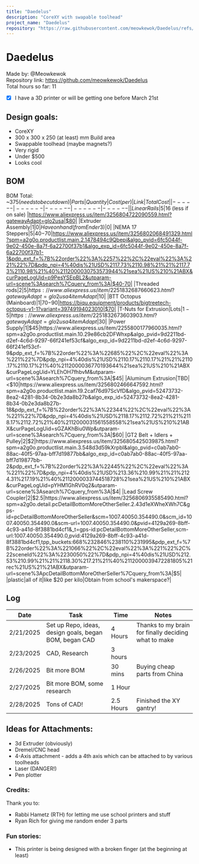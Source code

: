 ```yaml
---
title: "Daedelus"
description: "CoreXY with swapable toolhead"
project_name: "Daedelus"
repository: "https://raw.githubusercontent.com/meowkewok/Daedelus/refs/heads/main/JOURNAL.md"
---
```

# Daedelus

Made by: @Meowkewok  
Repository link: https://github.com/meowkewok/Daedelus  
Total hours so far: 11   

- [x] I have a 3D printer or will be getting one before March 21st

## Design goals: 
- CoreXY
- 300 x 300 x 250 (at least) mm Build area
- Swappable toolhead (maybe magnets?)
- Very rigid
- Under $500
- Looks cool

## BOM
BOM Total: ~$375 (needs to be cut down)
|Parts |Quantity |Cost (per) |Link  |Total Cost| 
|------|------|------|------|------|
|Linear Rails|5|$16 (less if on sale) |https://www.aliexpress.us/item/3256804722090559.html?gatewayAdapt=glo2usa|$80|
|Extruder Assembly|1|$0|Have on hand (from Ender 3)|$0|
|NEMA 17 Steppers|5|$40-$70|https://www.aliexpress.us/item/3256802068491329.html?spm=a2g0o.productlist.main.2.1478494c9Qbepi&algo_pvid=6fc5044f-9e02-450e-8a7f-6a22700f37b1&algo_exp_id=6fc5044f-9e02-450e-8a7f-6a22700f37b1-1&pdp_ext_f=%7B%22order%22%3A%2257%22%2C%22eval%22%3A%221%22%7D&pdp_npi=4%40dis%21USD%2117.73%2110.98%21%21%2117.73%2110.98%21%40%2112000030753573944%21sea%21US%210%21ABX&curPageLogUid=p9PesYSEpBL2&utparam-url=scene%3Asearch%7Cquery_from%3A|$40-70|
|Threaded rods|2|$5|https://www.aliexpress.us/item/2251832687660623.html?gatewayAdapt=glo2usa4itemAdapt|$10|
|BTT Octopus (Mainboard)|1|$70-$90|https://biqu.equipment/products/bigtreetech-octopus-v1-1?variant=39749194023010|$70|
|T-Nuts for Extrusion|Lots|$1-5|https://www.aliexpress.us/item/2251832673603903.html?gatewayAdapt=glo2usa4itemAdapt|$30|
|Power Supply|1|$45|https://www.aliexpress.us/item/2255800177960035.html?spm=a2g0o.productlist.main.10.29e86cb2DFWhxp&algo_pvid=9d2211bd-d2ef-4c6d-9297-66f241ef53cf&algo_exp_id=9d2211bd-d2ef-4c6d-9297-66f241ef53cf-9&pdp_ext_f=%7B%22order%22%3A%22685%22%2C%22eval%22%3A%221%22%7D&pdp_npi=4%40dis%21USD%2110.17%2110.17%21%21%2110.17%2110.17%21%40%2112000036770193644%21sea%21US%210%21ABX&curPageLogUid=YLEhOH7fhbvM&utparam-url=scene%3Asearch%7Cquery_from%3A|$45|
|Aluminum Extrusion|TBD|<$10|https://www.aliexpress.us/item/3256802466647592.html?spm=a2g0o.productlist.main.19.2caf76d97ScVfD&algo_pvid=52473732-8ea2-4281-8b34-0b2e3da8b27b&algo_exp_id=52473732-8ea2-4281-8b34-0b2e3da8b27b-18&pdp_ext_f=%7B%22order%22%3A%22344%22%2C%22eval%22%3A%221%22%7D&pdp_npi=4%40dis%21USD%2118.17%2112.72%21%21%2118.17%2112.72%21%40%2112000031561558558%21sea%21US%210%21ABX&curPageLogUid=sGZAKhBiu0Wp&utparam-url=scene%3Asearch%7Cquery_from%3A|$60|
|GT2 Belt + Idlers + Pulley|2|$2|https://www.aliexpress.us/item/3256805425039875.html?spm=a2g0o.productlist.main.3.548d3d59kXrpbI&algo_pvid=c0ab7ab0-88ac-40f5-97aa-bff7d19877bb&algo_exp_id=c0ab7ab0-88ac-40f5-97aa-bff7d19877bb-2&pdp_ext_f=%7B%22order%22%3A%22445%22%2C%22eval%22%3A%221%22%7D&pdp_npi=4%40dis%21USD%213.36%210.99%21%21%2124.31%217.19%21%40%2112000033744518728%21sea%21US%210%21ABX&curPageLogUid=pYHM1GhRV0q2&utparam-url=scene%3Asearch%7Cquery_from%3A|$4|
|Lead Screw Coupler|2|$2.5|https://www.aliexpress.us/item/3256806935585490.html?spm=a2g0o.detail.pcDetailBottomMoreOtherSeller.2.43d1eXWheXWh7C&gps-id=pcDetailBottomMoreOtherSeller&scm=1007.40050.354490.0&scm_id=1007.40050.354490.0&scm-url=1007.40050.354490.0&pvid=4129a269-8bff-4c93-a41d-8f3881bd4cf1&_t=gps-id:pcDetailBottomMoreOtherSeller,scm-url:1007.40050.354490.0,pvid:4129a269-8bff-4c93-a41d-8f3881bd4cf1,tpp_buckets:668%232846%238110%231995&pdp_ext_f=%7B%22order%22%3A%221066%22%2C%22eval%22%3A%221%22%2C%22sceneId%22%3A%2230050%22%7D&pdp_npi=4%40dis%21USD%212.53%210.99%21%21%2118.30%217.21%21%40%2112000039472281805%21rec%21US%21%21ABX&utparam-url=scene%3ApcDetailBottomMoreOtherSeller%7Cquery_from%3A|$5|
|plastic|all of it|like $20 per kilo|Obtain from school's makerspace?|


## Log
|Date |Task |Time |Notes|
|-----|-----|-----|-----|
|2/21/2025|Set up Repo, ideas, design goals, began BOM, began CAD|4 Hours|Thanks to my brain for finally deciding what to make|
|2/23/2025|CAD, Research|3 hours||
|2/26/2025|Bit more BOM|30 mins|Buying cheap parts from China|
|2/27/2025|Bit more BOM, some research|1 Hour||
|2/28/2025|Tons of CAD!|2.5 Hours|Finished the XY gantry!|

## Ideas for Attachments:
- 3d Extruder (obviously)
- Dremel/CNC head
- 4-Axis attachment - adds a 4th axis which can be attached to by various toolheads
- Laser (DANGER!)
- Pen plotter

### Credits:  
Thank you to:  
- Rabbi Hametz (RTH) for letting me use school printers and stuff
- Ryan Rich for giving me random ender 3 parts

### Fun stories:
- This printer is being designed with a broken finger (at the beginning at least)
